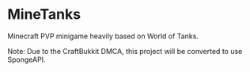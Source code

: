 MineTanks
===================

Minecraft PVP minigame heavily based on World of Tanks.

Note: Due to the CraftBukkit DMCA, this project will be converted to use SpongeAPI.

